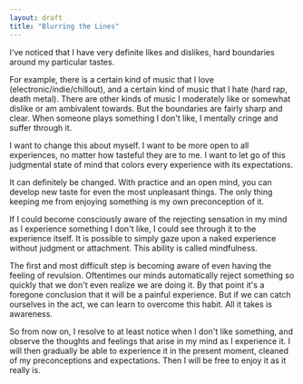 ```yaml
---
layout: draft
title: "Blurring the Lines"
---
```


I've noticed that I have very definite likes and dislikes, hard boundaries around my particular tastes.

For example, there is a certain kind of music that I love (electronic/indie/chillout), and a certain kind of music that I hate (hard rap, death metal). There are other kinds of music I moderately like or somewhat dislike or am ambivalent towards. But the boundaries are fairly sharp and clear. When someone plays something I don't like, I mentally cringe and suffer through it.

I want to change this about myself. I want to be more open to all experiences, no matter how tasteful they are to me. I want to let go of this judgmental state of mind that colors every experience with its expectations.

It can definitely be changed. With practice and an open mind, you can develop new taste for even the most unpleasant things. The only thing keeping me from enjoying something is my own preconception of it.

If I could become consciously aware of the rejecting sensation in my mind as I experience something I don't like, I could see through it to the experience itself. It is possible to simply gaze upon a naked experience without judgment or attachment. This ability is called mindfulness.

The first and most difficult step is becoming aware of even having the feeling of revulsion. Oftentimes our minds automatically reject something so quickly that we don't even realize we are doing it. By that point it's a foregone conclusion that it will be a painful experience. But if we can catch ourselves in the act, we can learn to overcome this habit. All it takes is awareness.

So from now on, I resolve to at least notice when I don't like something, and observe the thoughts and feelings that arise in my mind as I experience it. I will then gradually be able to experience it in the present moment, cleaned of my preconceptions and expectations. Then I will be free to enjoy it as it really is.